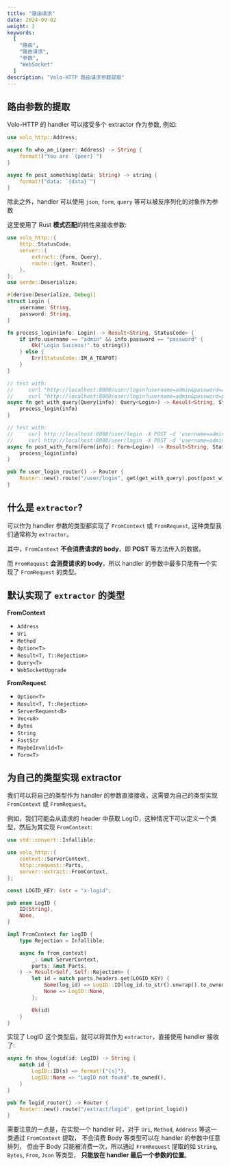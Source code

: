 ```yaml
---
title: "路由请求"
date: 2024-09-02
weight: 3
keywords:
  [
    "路由",
    "路由请求",
    "参数",
    "WebSocket"
  ]
description: "Volo-HTTP 路由请求参数提取"
---
```


## 路由参数的提取

Volo-HTTP 的 handler 可以接受多个 extractor 作为参数, 例如:

```rust
use volo_http::Address;

async fn who_am_i(peer: Address) -> String {
    format!("You are `{peer}`")
}

async fn post_something(data: String) -> string {
    format!("data: `{data}`")
}
```

除此之外，handler 可以使用 `json`, `form`, `query` 等可以被反序列化的对象作为参数

这里使用了 Rust **模式匹配**的特性来接收参数:

```rust
use volo_http::{
    http::StatusCode,
    server::{
        extract::{Form, Query},
        route::{get, Router},
    },
};
use serde::Deserialize;

#[derive(Deserialize, Debug)]
struct Login {
    username: String,
    password: String,
}

fn process_login(info: Login) -> Result<String, StatusCode> {
    if info.username == "admin" && info.password == "password" {
        Ok("Login Success!".to_string())
    } else {
        Err(StatusCode::IM_A_TEAPOT)
    }
}

// test with:
//     curl "http://localhost:8080/user/login?username=admin&password=admin"
//     curl "http://localhost:8080/user/login?username=admin&password=password"
async fn get_with_query(Query(info): Query<Login>) -> Result<String, StatusCode> {
    process_login(info)
}

// test with:
//     curl http://localhost:8080/user/login -X POST -d 'username=admin&password=admin'
//     curl http://localhost:8080/user/login -X POST -d 'username=admin&password=password'
async fn post_with_form(Form(info): Form<Login>) -> Result<String, StatusCode> {
    process_login(info)
}

pub fn user_login_router() -> Router {
    Router::new().route("/user/login", get(get_with_query).post(post_with_form))
}
```

## 什么是 `extractor`?

可以作为 handler 参数的类型都实现了 `FromContext` 或 `FromRequest`, 这种类型我们通常称为 `extractor`。

其中，`FromContext` **不会消费请求的 body**，即 **POST** 等方法传入的数据，

而 `FromRequest` **会消费请求的 body**，所以 handler 的参数中最多只能有一个实现了 `FromRequest` 的类型。

## 默认实现了 `extractor` 的类型

**FromContext**
- `Address`
- `Uri`
- `Method`
- `Option<T>`
- `Result<T, T::Rejection>`
- `Query<T>`
- `WebSocketUpgrade`

**FromRequest**
- `Option<T>`
- `Result<T, T::Rejection>`
- `ServerRequest<B>`
- `Vec<u8>`
- `Bytes`
- `String`
- `FastStr`
- `MaybeInvalid<T>`
- `Form<T>`

## 为自己的类型实现 extractor

我们可以将自己的类型作为 handler 的参数直接接收，这需要为自己的类型实现 `FromContext` 或 `FromRequest`。

例如，我们可能会从请求的 header 中获取 LogID，这种情况下可以定义一个类型，然后为其实现 `FromContext`:

```rust
use std::convert::Infallible;

use volo_http::{
    context::ServerContext,
    http::request::Parts,
    server::extract::FromContext,
};

const LOGID_KEY: &str = "x-logid";

pub enum LogID {
    ID(String),
    None,
}

impl FromContext for LogID {
    type Rejection = Infallible;

    async fn from_context(
        _: &mut ServerContext,
        parts: &mut Parts,
    ) -> Result<Self, Self::Rejection> {
        let id = match parts.headers.get(LOGID_KEY) {
            Some(log_id) => LogID::ID(log_id.to_str().unwrap().to_owned()),
            None => LogID::None,
        };

        Ok(id)
    }
}
```

实现了 LogID 这个类型后，就可以将其作为 `extractor`，直接使用 handler 接收了:

```rust
async fn show_logid(id: LogID) -> String {
    match id {
        LogID::ID(s) => format!("{s}"),
        LogID::None => "LogID not found".to_owned(),
    }
}

pub fn logid_router() -> Router {
    Router::new().route("/extract/logid", get(print_logid))
}
```

需要注意的一点是，在实现一个 handler 时，对于 `Uri`, `Method`, `Address` 等这一类通过 `FromContext` 提取，
不会消费 Body 等类型可以在 handler 的参数中任意排列，
但由于 Body 只能被消费一次，所以通过 `FromRequest` 提取的如 `String`, `Bytes`, `From`, `Json` 等类型，
**只能放在 handler 最后一个参数的位置**。

